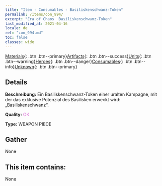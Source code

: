 ```yaml
---
title: "Item - Consumables - Basiliskenschwanz-Token"
permalink: /Items/con_994/
excerpt: "Era of Chaos  Basiliskenschwanz-Token"
last_modified_at: 2021-04-16
locale: de
ref: "con_994.md"
toc: false
classes: wide
---
```

 [Materials](/de/Items/){: .btn .btn--primary}[Artifacts](/de/Items/Artifacts/){: .btn .btn--success}[Units](/de/Items/Units/){: .btn .btn--warning}[Heroes](/de/Items/Heroes/){: .btn .btn--danger}[Consumables](/de/Items/Consumables/){: .btn .btn--info}[Unknown](/de/Items/Unknown/){: .btn .btn--primary}

## Details
 **Beschreibung:** Ein Basiliskenschwanz-Token einer uralten Kampagne, mit der das exklusive Potenzial des Basilisken erweckt wird: „Basiliskenschwanz“.

 **Quality:** <span style="color: #DA70D6">OK</span>

 **Type:** WEAPON PIECE

## Gather

  None

## This item contains:

  None

